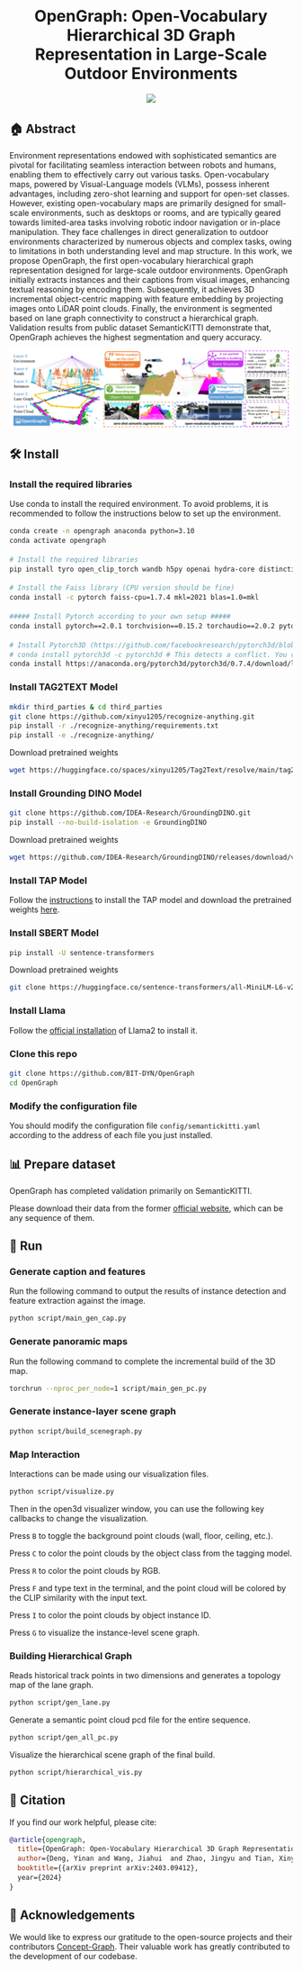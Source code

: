 <br>
<p align="center">
<h1 align="center"><strong>OpenGraph: Open-Vocabulary Hierarchical 3D Graph Representation in Large-Scale Outdoor Environments</strong></h1>
</p>


<p align="center">
  <a href="https://arxiv.org/abs/2403.09412" target='_blank'>
    <img src="https://img.shields.io/badge/Paper-📖-blue?">
  </a> 
</p>


 ## 🏠  Abstract
Environment representations endowed with sophisticated semantics are pivotal for facilitating seamless interaction between robots and humans, enabling them to effectively carry out various tasks. Open-vocabulary maps, powered by Visual-Language models (VLMs), possess inherent advantages, including zero-shot learning and support for open-set classes.
However, existing open-vocabulary maps are primarily designed for small-scale environments, such as desktops or rooms, and are typically geared towards limited-area tasks involving robotic indoor navigation or in-place manipulation. They face challenges in direct generalization to outdoor environments characterized by numerous objects and complex tasks, owing to limitations in both understanding level and map structure.
In this work, we propose OpenGraph, the first open-vocabulary hierarchical graph representation designed for large-scale outdoor environments. 
OpenGraph initially extracts instances and their captions from visual images, enhancing textual reasoning by encoding them. Subsequently, it achieves 3D incremental object-centric mapping with feature embedding by projecting images onto LiDAR point clouds. Finally, the environment is segmented based on lane graph connectivity to construct a hierarchical graph. Validation results from public dataset SemanticKITTI demonstrate that, OpenGraph achieves the highest segmentation and query accuracy.
 
<img src="https://github.com/BIT-DYN/OpenGraph/blob/master/fig/first.jpg">

## 🛠  Install

### Install the required libraries
Use conda to install the required environment. To avoid problems, it is recommended to follow the instructions below to set up the environment.


```bash
conda create -n opengraph anaconda python=3.10
conda activate opengraph

# Install the required libraries
pip install tyro open_clip_torch wandb h5py openai hydra-core distinctipy

# Install the Faiss library (CPU version should be fine)
conda install -c pytorch faiss-cpu=1.7.4 mkl=2021 blas=1.0=mkl

##### Install Pytorch according to your own setup #####
conda install pytorch==2.0.1 torchvision==0.15.2 torchaudio==2.0.2 pytorch-cuda=11.8 -c pytorch -c nvidia

# Install Pytorch3D (https://github.com/facebookresearch/pytorch3d/blob/main/INSTALL.md)
# conda install pytorch3d -c pytorch3d # This detects a conflict. You can use the command below, maybe with a different version
conda install https://anaconda.org/pytorch3d/pytorch3d/0.7.4/download/linux-64/pytorch3d-0.7.4-py310_cu118_pyt201.tar.bz2
```


###  Install TAG2TEXT Model

```bash
mkdir third_parties & cd third_parties
git clone https://github.com/xinyu1205/recognize-anything.git
pip install -r ./recognize-anything/requirements.txt
pip install -e ./recognize-anything/
```

Download pretrained weights
```bash
wget https://huggingface.co/spaces/xinyu1205/Tag2Text/resolve/main/tag2text_swin_14m.pth
```


###  Install Grounding DINO Model

```bash
git clone https://github.com/IDEA-Research/GroundingDINO.git
pip install --no-build-isolation -e GroundingDINO
```

Download pretrained weights
```bash
wget https://github.com/IDEA-Research/GroundingDINO/releases/download/v0.1.0-alpha/groundingdino_swint_ogc.pth
```



###  Install TAP Model
Follow the [instructions](https://github.com/baaivision/tokenize-anything?tab=readme-ov-file#installation) to install the TAP model and download the pretrained weights [here](https://github.com/baaivision/tokenize-anything?tab=readme-ov-file#models).


###  Install SBERT Model
```bash
pip install -U sentence-transformers
```
Download pretrained weights
```bash
git clone https://huggingface.co/sentence-transformers/all-MiniLM-L6-v2
```

###  Install Llama
Follow the [official installation](https://github.com/meta-llama/llama) of Llama2 to install it.



### Clone this repo

```bash
git clone https://github.com/BIT-DYN/OpenGraph
cd OpenGraph
```

### Modify the configuration file
You should modify the configuration file ```config/semantickitti.yaml``` according to the address of each file you just installed.

## 📊 Prepare dataset
OpenGraph has completed validation primarily on SemanticKITTI. 

Please download their data from the former [official website](http://www.semantic-kitti.org/
), which can be any sequence of them. 


## 🏃 Run

### Generate caption and features
Run the following command to output the results of instance detection and feature extraction against the image.
```bash
python script/main_gen_cap.py
```
### Generate panoramic maps
Run the following command to complete the incremental build of the 3D map.
```bash
torchrun --nproc_per_node=1 script/main_gen_pc.py
```

### Generate instance-layer scene graph
```bash
python script/build_scenegraph.py
```

### Map Interaction 
Interactions can be made using our visualization files.
```bash
python script/visualize.py
```
Then in the open3d visualizer window, you can use the following key callbacks to change the visualization.

Press ```B``` to toggle the background point clouds (wall, floor, ceiling, etc.).

Press ```C``` to color the point clouds by the object class from the tagging model. 

Press ```R``` to color the point clouds by RGB.

Press ```F``` and type text in the terminal, and the point cloud will be colored by the CLIP similarity with the input text.

Press ```I``` to color the point clouds by object instance ID.

Press ```G``` to visualize the instance-level scene graph.

### Building Hierarchical Graph
Reads historical track points in two dimensions and generates a topology map of the lane graph.
```bash
python script/gen_lane.py
```
Generate a semantic point cloud pcd file for the entire sequence.
```bash
python script/gen_all_pc.py
```
Visualize the hierarchical scene graph of the final build.
```bash
python script/hierarchical_vis.py
```


## 🔗 Citation

If you find our work helpful, please cite:

```bibtex
@article{opengraph,
  title={OpenGraph: Open-Vocabulary Hierarchical 3D Graph Representation in Large-Scale Outdoor Environments},
  author={Deng, Yinan and Wang, Jiahui  and Zhao, Jingyu and Tian, Xinyu and Chen, Guangyan and Yang, Yi and Yue, Yufeng},
  booktitle={{arXiv preprint arXiv:2403.09412},
  year={2024}
}
```

## 👏 Acknowledgements
We would like to express our gratitude to the open-source projects and their contributors [Concept-Graph](https://github.com/concept-graphs/concept-graphs). 
Their valuable work has greatly contributed to the development of our codebase.


